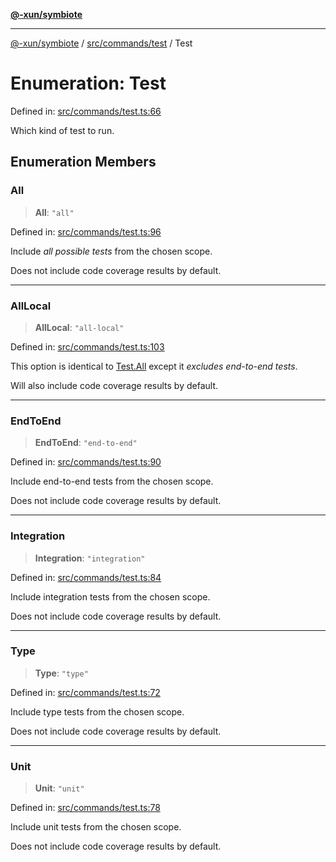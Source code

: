 [**@-xun/symbiote**](../../../../README.md)

***

[@-xun/symbiote](../../../../README.md) / [src/commands/test](../README.md) / Test

# Enumeration: Test

Defined in: [src/commands/test.ts:66](https://github.com/Xunnamius/symbiote/blob/ec67adb5324eeca6085e3ddc4126fe7798bea916/src/commands/test.ts#L66)

Which kind of test to run.

## Enumeration Members

### All

> **All**: `"all"`

Defined in: [src/commands/test.ts:96](https://github.com/Xunnamius/symbiote/blob/ec67adb5324eeca6085e3ddc4126fe7798bea916/src/commands/test.ts#L96)

Include _all possible tests_ from the chosen scope.

Does not include code coverage results by default.

***

### AllLocal

> **AllLocal**: `"all-local"`

Defined in: [src/commands/test.ts:103](https://github.com/Xunnamius/symbiote/blob/ec67adb5324eeca6085e3ddc4126fe7798bea916/src/commands/test.ts#L103)

This option is identical to [Test.All](Test.md#all) except it _excludes end-to-end
tests_.

Will also include code coverage results by default.

***

### EndToEnd

> **EndToEnd**: `"end-to-end"`

Defined in: [src/commands/test.ts:90](https://github.com/Xunnamius/symbiote/blob/ec67adb5324eeca6085e3ddc4126fe7798bea916/src/commands/test.ts#L90)

Include end-to-end tests from the chosen scope.

Does not include code coverage results by default.

***

### Integration

> **Integration**: `"integration"`

Defined in: [src/commands/test.ts:84](https://github.com/Xunnamius/symbiote/blob/ec67adb5324eeca6085e3ddc4126fe7798bea916/src/commands/test.ts#L84)

Include integration tests from the chosen scope.

Does not include code coverage results by default.

***

### Type

> **Type**: `"type"`

Defined in: [src/commands/test.ts:72](https://github.com/Xunnamius/symbiote/blob/ec67adb5324eeca6085e3ddc4126fe7798bea916/src/commands/test.ts#L72)

Include type tests from the chosen scope.

Does not include code coverage results by default.

***

### Unit

> **Unit**: `"unit"`

Defined in: [src/commands/test.ts:78](https://github.com/Xunnamius/symbiote/blob/ec67adb5324eeca6085e3ddc4126fe7798bea916/src/commands/test.ts#L78)

Include unit tests from the chosen scope.

Does not include code coverage results by default.
